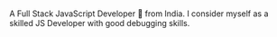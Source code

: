 
<br/>

<p>
A Full Stack JavaScript Developer 🚀 from India. I consider myself as a skilled JS Developer with good debugging skills.
<br/>
